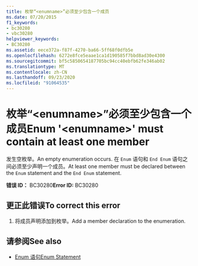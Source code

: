 ```yaml
---
title: 枚举“<enumname>”必须至少包含一个成员
ms.date: 07/20/2015
f1_keywords:
- bc30280
- vbc30280
helpviewer_keywords:
- BC30280
ms.assetid: eece372a-f87f-4270-ba66-5ff68f0dfb5e
ms.openlocfilehash: 6272e8fce5eaae1ca1d190585f7bbd8ad30e4300
ms.sourcegitcommit: bf5c5850654187705bc94cc40ebfb62fe346ab02
ms.translationtype: MT
ms.contentlocale: zh-CN
ms.lasthandoff: 09/23/2020
ms.locfileid: "91064535"
---
```

# <a name="enum-enumname-must-contain-at-least-one-member"></a><span data-ttu-id="aea1d-102">枚举“\<enumname>”必须至少包含一个成员</span><span class="sxs-lookup"><span data-stu-id="aea1d-102">Enum '\<enumname>' must contain at least one member</span></span>

<span data-ttu-id="aea1d-103">发生空枚举。</span><span class="sxs-lookup"><span data-stu-id="aea1d-103">An empty enumeration occurs.</span></span> <span data-ttu-id="aea1d-104">在 `Enum` 语句和 `End Enum` 语句之间必须至少声明一个成员。</span><span class="sxs-lookup"><span data-stu-id="aea1d-104">At least one member must be declared between the `Enum` statement and the `End Enum` statement.</span></span>  
  
 <span data-ttu-id="aea1d-105">**错误 ID：** BC30280</span><span class="sxs-lookup"><span data-stu-id="aea1d-105">**Error ID:** BC30280</span></span>  
  
## <a name="to-correct-this-error"></a><span data-ttu-id="aea1d-106">更正此错误</span><span class="sxs-lookup"><span data-stu-id="aea1d-106">To correct this error</span></span>  
  
1. <span data-ttu-id="aea1d-107">将成员声明添加到枚举。</span><span class="sxs-lookup"><span data-stu-id="aea1d-107">Add a member declaration to the enumeration.</span></span>  
  
## <a name="see-also"></a><span data-ttu-id="aea1d-108">请参阅</span><span class="sxs-lookup"><span data-stu-id="aea1d-108">See also</span></span>

- [<span data-ttu-id="aea1d-109">Enum 语句</span><span class="sxs-lookup"><span data-stu-id="aea1d-109">Enum Statement</span></span>](../language-reference/statements/enum-statement.md)
